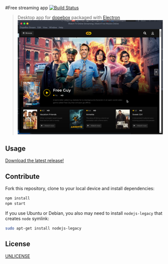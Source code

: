 #Free streaming app [![Build Status][travis-image]][travis-url]

> Desktop app for [dopebox][dopebox] packaged with [Electron][electron]
![alt text](https://github.com/JdevStudios/dopebox.net/blob/main/media/screenshot.png?raw=true)

## Usage

[Download the latest release!](https://github.com/jdevstudios/dopebox.net/releases/latest)

## Contribute

Fork this repository, clone to your local device and install dependencies:

```sh
npm install
npm start
```

If you use Ubuntu or Debian, you also may need to install `nodejs-legacy` that creates `node` symlink:

```sh
sudo apt-get install nodejs-legacy
```

## License

[UNLICENSE][unlicense]

[travis-url]: https://travis-ci.org/andrepolischuk/keep
[travis-image]: https://travis-ci.org/andrepolischuk/keep.svg?branch=master

[dopebox]: https://dopebox.net
[electron]: http://electron.atom.io
[unlicense]: http://unlicense.org

